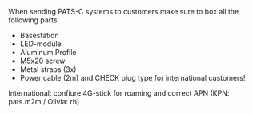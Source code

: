 When sending PATS-C systems to customers make sure to box all the following parts

 - Basestation
 - LED-module
 - Aluminum Profile
 - M5x20 screw
 - Metal straps (3x)
 - Power cable (2m) and CHECK plug type for international customers!

International: confiure 4G-stick for roaming and correct APN  (KPN: pats.m2m / Olivia: rh)

